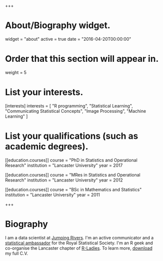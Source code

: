 +++
# About/Biography widget.
widget = "about"
active = true
date = "2016-04-20T00:00:00"

# Order that this section will appear in.
weight = 5

# List your interests.
[interests]
  interests = [
    "R programming",
    "Statistical Learning",
    "Communicating Statistical Concepts",
    "Image Processing",
    "Machine Learning"
  ]

# List your qualifications (such as academic degrees).
[[education.courses]]
  course = "PhD in Statistics and Operational Research"
  institution = "Lancaster University"
  year = 2017

[[education.courses]]
  course = "MRes in Statistics and Operational Research"
  institution = "Lancaster University"
  year = 2012

[[education.courses]]
  course = "BSc in Mathematics and Statistics"
  institution = "Lancaster University"
  year = 2011
 
+++

# Biography

I am a data scientist at [Jumping Rivers](https://www.jumpingrivers.com/). I'm an active communicator and a [statistical ambassador](http://www.rss.org.uk/RSS/Influencing_Change/Statistical_literacy/RSS_statistical_ambassadors/RSS/Influencing_Change/Statistical_literacy_sub/RSS_statistical_ambassadors.aspx?hkey=d06d38f3-8148-4fde-891a-5e3e7fe4fffc) for the Royal Statistical Society. I'm an R geek and co-organise the Lancaster chapter of [R-Ladies](https://rladies.org/about-us/). To learn more, [download](https://raw.githubusercontent.com/trianglegirl/CV/master/resume.pdf) my full C.V.


